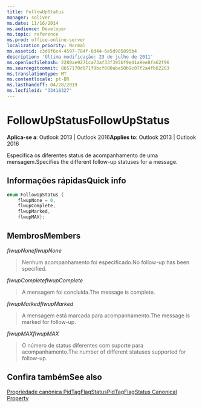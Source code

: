 ```yaml
---
title: FollowUpStatus
manager: soliver
ms.date: 11/16/2014
ms.audience: Developer
ms.topic: reference
ms.prod: office-online-server
localization_priority: Normal
ms.assetid: c3d0f6c4-4597-784f-8d44-6e5d905895b4
description: 'Última modificação: 23 de julho de 2011'
ms.openlocfilehash: 2280ae9271ca73af33f395bf9e41a9ee8fa62f96
ms.sourcegitcommit: 8657170d071f9bcf680aba50b9c07f2a4fb82283
ms.translationtype: MT
ms.contentlocale: pt-BR
ms.lasthandoff: 04/28/2019
ms.locfileid: "33418327"
---
```

# <a name="followupstatus"></a><span data-ttu-id="9955f-103">FollowUpStatus</span><span class="sxs-lookup"><span data-stu-id="9955f-103">FollowUpStatus</span></span>

  
  
<span data-ttu-id="9955f-104">**Aplica-se a**: Outlook 2013 | Outlook 2016</span><span class="sxs-lookup"><span data-stu-id="9955f-104">**Applies to**: Outlook 2013 | Outlook 2016</span></span> 
  
<span data-ttu-id="9955f-105">Especifica os diferentes status de acompanhamento de uma mensagem.</span><span class="sxs-lookup"><span data-stu-id="9955f-105">Specifies the different follow-up statuses for a message.</span></span>
  
## <a name="quick-info"></a><span data-ttu-id="9955f-106">Informações rápidas</span><span class="sxs-lookup"><span data-stu-id="9955f-106">Quick info</span></span>

```cpp
enum FollowUpStatus { 
    flwupNone = 0, 
    flwupComplete, 
    flwupMarked, 
    flwupMAX}; 

```

## <a name="members"></a><span data-ttu-id="9955f-107">Membros</span><span class="sxs-lookup"><span data-stu-id="9955f-107">Members</span></span>

 <span data-ttu-id="9955f-108">_flwupNone_</span><span class="sxs-lookup"><span data-stu-id="9955f-108">_flwupNone_</span></span>
  
> <span data-ttu-id="9955f-109">Nenhum acompanhamento foi especificado.</span><span class="sxs-lookup"><span data-stu-id="9955f-109">No follow-up has been specified.</span></span>
    
 <span data-ttu-id="9955f-110">_flwupComplete_</span><span class="sxs-lookup"><span data-stu-id="9955f-110">_flwupComplete_</span></span>
  
> <span data-ttu-id="9955f-111">A mensagem foi concluída.</span><span class="sxs-lookup"><span data-stu-id="9955f-111">The message is complete.</span></span>
    
 <span data-ttu-id="9955f-112">_flwupMarked_</span><span class="sxs-lookup"><span data-stu-id="9955f-112">_flwupMarked_</span></span>
  
> <span data-ttu-id="9955f-113">A mensagem está marcada para acompanhamento.</span><span class="sxs-lookup"><span data-stu-id="9955f-113">The message is marked for follow-up.</span></span>
    
 <span data-ttu-id="9955f-114">_flwupMAX_</span><span class="sxs-lookup"><span data-stu-id="9955f-114">_flwupMAX_</span></span>
  
> <span data-ttu-id="9955f-115">O número de status diferentes com suporte para acompanhamento.</span><span class="sxs-lookup"><span data-stu-id="9955f-115">The number of different statuses supported for follow-up.</span></span>
    
## <a name="see-also"></a><span data-ttu-id="9955f-116">Confira também</span><span class="sxs-lookup"><span data-stu-id="9955f-116">See also</span></span>



[<span data-ttu-id="9955f-117">Propriedade canônica PidTagFlagStatus</span><span class="sxs-lookup"><span data-stu-id="9955f-117">PidTagFlagStatus Canonical Property</span></span>](pidtagflagstatus-canonical-property.md)

